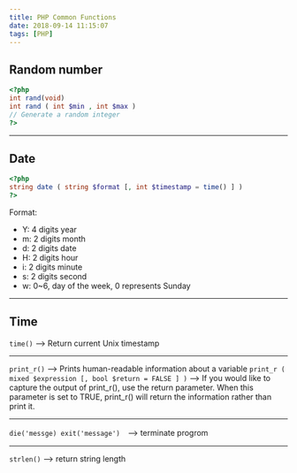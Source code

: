 ```yaml
---
title: PHP Common Functions
date: 2018-09-14 11:15:07
tags: [PHP]
---
```


## Random number
```php
<?php
int rand(void)
int rand ( int $min , int $max )
// Generate a random integer
?>
```
---
## Date
```php
<?php
string date ( string $format [, int $timestamp = time() ] )
?>
```
Format:
  - Y: 4 digits year
  - m: 2 digits month
  - d: 2 digits date
  - H: 2 digits hour
  - i: 2 digits minute
  - s: 2 digits second
  - w: 0~6, day of the week, 0 represents Sunday
---
## Time
`time()` --> Return current Unix timestamp 

---
`print_r()` --> Prints human-readable information about a variable
`print_r ( mixed $expression [, bool $return = FALSE ] )` --> If you would like to capture the output of print_r(), use the return parameter. When this parameter is set to TRUE, print_r() will return the information rather than print it.

---
`die('messge) exit('message')`　--> terminate progrom

---
`strlen()` --> return string length